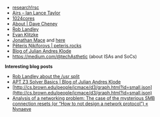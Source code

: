 - [research!rsc](https://research.swtch.com/)
- [Airs – Ian Lance Taylor](https://www.airs.com/blog/)
- [1024cores](http://www.1024cores.net/home)
- [About | Dave Cheney](https://dave.cheney.net/about)
- [Rob Landley](https://landley.net/)
- [Evan Klitzke](https://eklitzke.org/)
- [Jonathan Mace](http://cs.brown.edu/people/jcmace/#Demos) and [here](https://people.mpi-sws.org/~jcmace/)
- [Pēteris Ņikiforovs | peteris.rocks](https://peteris.rocks/)
- [Blog of Julian Andres Klode](https://blog.jak-linux.org/)
- https://medium.com/@techAsthetic (about ISAs and SoCs)

**Interesting blog posts**

- [Rob Landley about the /usr split](https://blog.w1r3.net/2018/01/06/rob-landley-about-usr-split.html)
- [APT Z3 Solver Basics | Blog of Julian Andres Klode](https://blog.jak-linux.org/2021/11/21/apt-z3-solver-basics/)
- [http://cs.brown.edu/people/jcmace/d3/graph.html?id=small.json](http://cs.brown.edu/people/jcmace/d3/graph.html?id=small.json)
- [Analysis of a networking problem: The case of the mysterious SMB connection resets (or “How to not design a network protocol”) « Nynaeve](http://www.nynaeve.net/?p=93)